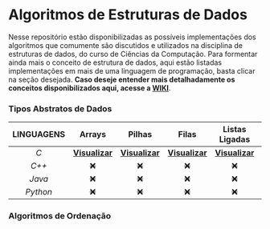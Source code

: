 # Algoritmos de Estruturas de Dados

Nesse repositório estão disponibilizadas as possíveis implementações dos algoritmos que comumente são discutidos e utilizados na disciplina de estruturas de dados, do curso de Ciências da Computação. Para formentar ainda mais o conceito de estrutura de dados, aqui estão listadas implementações em mais de uma linguagem de programação, basta clicar na seção desejada. **Caso deseje entender mais detalhadamente os conceitos disponibilizados aqui, acesse a [WIKI](https://github.com/AllisonJunior/Estruturas_de_Dados/wiki)**.

### Tipos Abstratos de Dados

| **LINGUAGENS**| Arrays | Pilhas | Filas | Listas Ligadas | Árvores | Grafos |
|:----------:|:------:|:------:|:-----:|:--------------:|:-------:|:------:|
| *C*          | <a href="code/C/Arrays.md" title="Implementação de arrays na linguagem c.">**Visualizar**</a> | [**Visualizar**]() | [**Visualizar**]() | [**Visualizar**]() | [**Visualizar**]() | ~~:x:~~ |
| *C++*        | ~~:x:~~ | ~~:x:~~ | ~~:x:~~ | ~~:x:~~ | ~~:x:~~ | ~~:x:~~ |
| *Java*       | ~~:x:~~ | ~~:x:~~ | ~~:x:~~ | ~~:x:~~ | ~~:x:~~ | ~~:x:~~ |
| *Python*     | ~~:x:~~ | ~~:x:~~ | ~~:x:~~ | ~~:x:~~ | ~~:x:~~ | ~~:x:~~ |

### Algoritmos de Ordenação
